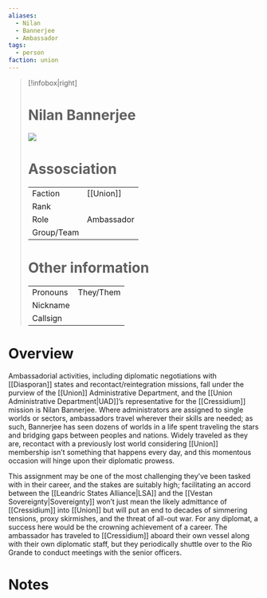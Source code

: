 ```yaml
---
aliases:
  - Nilan
  - Bannerjee
  - Ambassador
tags:
  - person
faction: union
---
```


> [!infobox|right] 
> # Nilan Bannerjee
> ![](https://lh4.googleusercontent.com/Y2Cuwcb2Cs-9W3NDtidc2edRLeoa64hThNWyXK1axPEGSg-5TquH_-X8E5yVMQTVg_vAS0T7PiDCDLPErbX_AL2Z1t2xTY7A8SaFQ9QcU6AsxLq1MHkUgODax9EqOKtsIIDxyyM6OULjfhb6Rrtd_L4)
> # Assosciation
> | | |
> | ---- | ---- |
> | Faction | [[Union]] |
> | Rank | |
> | Role | Ambassador |
> | Group/Team | |
> # Other information
> | | | 
> | - | - |
> | Pronouns | They/Them |
> | Nickname | |
> | Callsign | | 

# Overview
Ambassadorial activities, including diplomatic negotiations with [[Diasporan]] states and recontact/reintegration missions, fall under the purview of the [[Union]] Administrative Department, and the [[Union Administrative Department|UAD]]’s representative for the [[Cressidium]] mission is Nilan Bannerjee. Where administrators are assigned to single worlds or sectors, ambassadors travel wherever their skills are needed; as such, Bannerjee has seen dozens of worlds in a life spent traveling the stars and bridging gaps between peoples and nations. Widely traveled as they are, recontact with a previously lost world considering [[Union]] membership isn’t something that happens every day, and this momentous occasion will hinge upon their diplomatic prowess.

This assignment may be one of the most challenging they’ve been tasked with in their career, and the stakes are suitably high; facilitating an accord between the [[Leandric States Alliance|LSA]] and the [[Vestan Sovereignty|Sovereignty]] won’t just mean the likely admittance of [[Cressidium]] into [[Union]] but will put an end to decades of simmering tensions, proxy skirmishes, and the threat of all-out war. For any diplomat, a success here would be the crowning achievement of a career. The ambassador has traveled to [[Cressidium]] aboard their own vessel along with their own diplomatic staff, but they periodically shuttle over to the Rio Grande to conduct meetings with the senior officers.

# Notes
